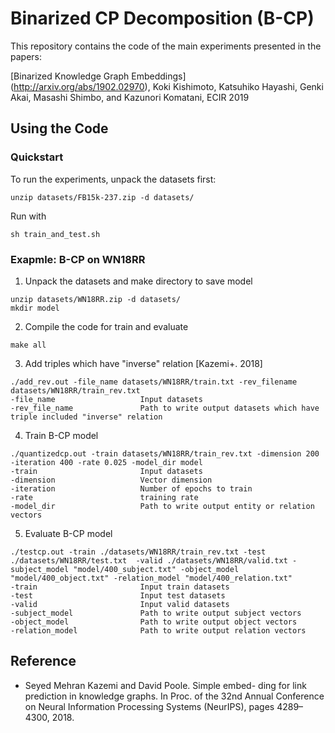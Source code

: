 # Binarized CP Decomposition (B-CP)

This repository contains the code of the main experiments presented in the papers:

[Binarized Knowledge Graph Embeddings]
(http://arxiv.org/abs/1902.02970),
Koki Kishimoto, Katsuhiko Hayashi, Genki Akai, Masashi Shimbo, and Kazunori Komatani, ECIR 2019

## Using the Code

### Quickstart

To run the experiments, unpack the datasets first:
```
unzip datasets/FB15k-237.zip -d datasets/
```
Run with
```
sh train_and_test.sh
```
### Exapmle: B-CP on WN18RR
1. Unpack the datasets and make directory to save model
```
unzip datasets/WN18RR.zip -d datasets/
mkdir model
```
2. Compile the code for train and evaluate
```
make all
```
3. Add triples which have "inverse" relation [Kazemi+. 2018]
```
./add_rev.out -file_name datasets/WN18RR/train.txt -rev_filename datasets/WN18RR/train_rev.txt
-file_name                   Input datasets
-rev_file_name               Path to write output datasets which have triple included "inverse" relation
```
4. Train B-CP model
```
./quantizedcp.out -train datasets/WN18RR/train_rev.txt -dimension 200 -iteration 400 -rate 0.025 -model_dir model
-train                       Input datasets
-dimension                   Vector dimension
-iteration                   Number of epochs to train
-rate                        training rate
-model_dir                   Path to write output entity or relation vectors
```
5. Evaluate B-CP model
```
./testcp.out -train ./datasets/WN18RR/train_rev.txt -test ./datasets/WN18RR/test.txt  -valid ./datasets/WN18RR/valid.txt -subject_model "model/400_subject.txt" -object_model "model/400_object.txt" -relation_model "model/400_relation.txt"
-train                       Input train datasets
-test                        Input test datasets
-valid                       Input valid datasets               
-subject_model               Path to write output subject vectors
-object_model                Path to write output object vectors
-relation_model              Path to write output relation vectors
```

## Reference
* Seyed Mehran Kazemi and David Poole. Simple embed- ding for link prediction in knowledge graphs. In Proc. of the 32nd Annual Conference on Neural Information Processing Systems (NeurIPS), pages 4289–4300, 2018.
